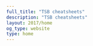 ```yaml
---
full_title: "TSB cheatsheets"
description: "TSB cheatsheets"
layout: 2017/home
og_type: website
type: home
---
```

